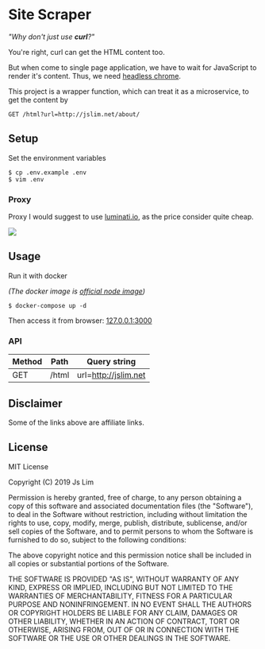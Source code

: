 # Site Scraper

_"Why don't just use **curl**?"_

You're right, curl can get the HTML content too.

But when come to single page application, we have to wait for JavaScript
to render it's content. Thus, we need [headless chrome](https://github.com/GoogleChrome/puppeteer).

This project is a wrapper function, which can treat it as a microservice,
to get the content by

```
GET /html?url=http://jslim.net/about/
```

## Setup

Set the environment variables

```
$ cp .env.example .env
$ vim .env
```

### Proxy

Proxy I would suggest to use [luminati.io](http://bit.ly/2XWFBhd), as the price consider quite cheap.

<a href="http://bit.ly/2XWFBhd" title="The largest proxy network" target="_blank"><img src="/images/ads/lum_ad_250x250.png"/></a>

## Usage

Run it with docker

_(The docker image is [official node image](https://hub.docker.com/_/node/))_

```
$ docker-compose up -d
```

Then access it from browser: [127.0.0.1:3000](http://127.0.0.1:3000)

### API

| Method | Path  | Query string         |
|--------|-------|----------------------|
| GET    | /html | url=http://jslim.net |

## Disclaimer

Some of the links above are affiliate links.

## License

MIT License

Copyright (C) 2019 Js Lim

Permission is hereby granted, free of charge, to any person obtaining a copy
of this software and associated documentation files (the "Software"), to deal
in the Software without restriction, including without limitation the rights
to use, copy, modify, merge, publish, distribute, sublicense, and/or sell
copies of the Software, and to permit persons to whom the Software is
furnished to do so, subject to the following conditions:

The above copyright notice and this permission notice shall be included in all
copies or substantial portions of the Software.

THE SOFTWARE IS PROVIDED "AS IS", WITHOUT WARRANTY OF ANY KIND, EXPRESS OR
IMPLIED, INCLUDING BUT NOT LIMITED TO THE WARRANTIES OF MERCHANTABILITY,
FITNESS FOR A PARTICULAR PURPOSE AND NONINFRINGEMENT. IN NO EVENT SHALL THE
AUTHORS OR COPYRIGHT HOLDERS BE LIABLE FOR ANY CLAIM, DAMAGES OR OTHER
LIABILITY, WHETHER IN AN ACTION OF CONTRACT, TORT OR OTHERWISE, ARISING FROM,
OUT OF OR IN CONNECTION WITH THE SOFTWARE OR THE USE OR OTHER DEALINGS IN THE
SOFTWARE.
